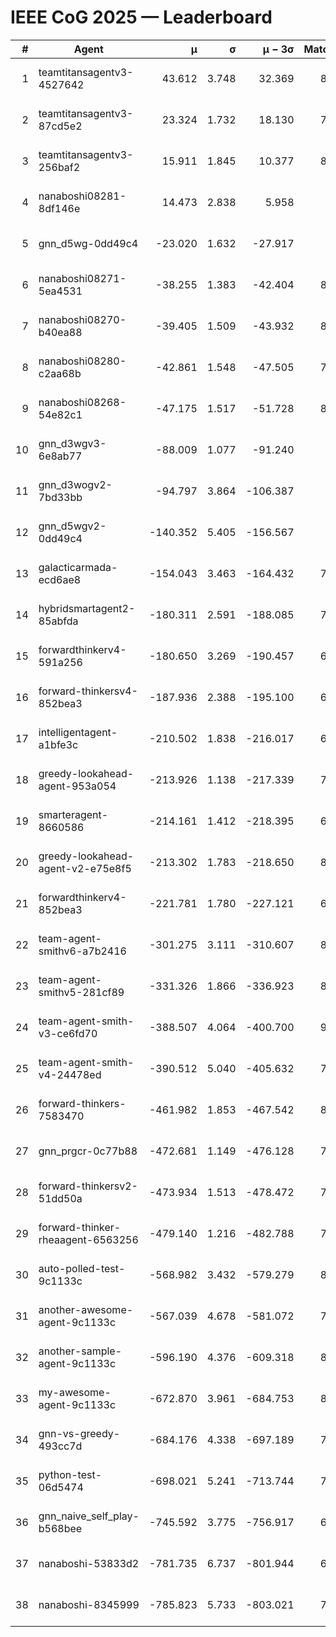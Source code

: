 # IEEE CoG 2025 — Leaderboard

| # | Agent | μ | σ | μ − 3σ | Matches | Updated |
|---:|---|---:|---:|---:|---:|---|
| 1 | teamtitansagentv3-4527642 | 43.612 | 3.748 | 32.369 | 8636 | 2025-08-30 21:02 |
| 2 | teamtitansagentv3-87cd5e2 | 23.324 | 1.732 | 18.130 | 7758 | 2025-08-30 21:02 |
| 3 | teamtitansagentv3-256baf2 | 15.911 | 1.845 | 10.377 | 8354 | 2025-08-30 21:02 |
| 4 | nanaboshi08281-8df146e | 14.473 | 2.838 | 5.958 | 356 | 2025-08-30 21:02 |
| 5 | gnn_d5wg-0dd49c4 | -23.020 | 1.632 | -27.917 | 180 | 2025-08-30 21:02 |
| 6 | nanaboshi08271-5ea4531 | -38.255 | 1.383 | -42.404 | 8438 | 2025-08-30 21:02 |
| 7 | nanaboshi08270-b40ea88 | -39.405 | 1.509 | -43.932 | 8540 | 2025-08-30 21:02 |
| 8 | nanaboshi08280-c2aa68b | -42.861 | 1.548 | -47.505 | 7818 | 2025-08-30 21:02 |
| 9 | nanaboshi08268-54e82c1 | -47.175 | 1.517 | -51.728 | 8040 | 2025-08-30 21:02 |
| 10 | gnn_d3wgv3-6e8ab77 | -88.009 | 1.077 | -91.240 | 238 | 2025-08-30 21:02 |
| 11 | gnn_d3wogv2-7bd33bb | -94.797 | 3.864 | -106.387 | 350 | 2025-08-30 21:02 |
| 12 | gnn_d5wgv2-0dd49c4 | -140.352 | 5.405 | -156.567 | 286 | 2025-08-30 21:02 |
| 13 | galacticarmada-ecd6ae8 | -154.043 | 3.463 | -164.432 | 7880 | 2025-08-30 21:02 |
| 14 | hybridsmartagent2-85abfda | -180.311 | 2.591 | -188.085 | 7173 | 2025-08-30 21:02 |
| 15 | forwardthinkerv4-591a256 | -180.650 | 3.269 | -190.457 | 6933 | 2025-08-30 21:02 |
| 16 | forward-thinkersv4-852bea3 | -187.936 | 2.388 | -195.100 | 6645 | 2025-08-30 21:02 |
| 17 | intelligentagent-a1bfe3c | -210.502 | 1.838 | -216.017 | 6947 | 2025-08-30 21:02 |
| 18 | greedy-lookahead-agent-953a054 | -213.926 | 1.138 | -217.339 | 7544 | 2025-08-30 21:02 |
| 19 | smarteragent-8660586 | -214.161 | 1.412 | -218.395 | 6767 | 2025-08-30 21:02 |
| 20 | greedy-lookahead-agent-v2-e75e8f5 | -213.302 | 1.783 | -218.650 | 8456 | 2025-08-30 21:02 |
| 21 | forwardthinkerv4-852bea3 | -221.781 | 1.780 | -227.121 | 6877 | 2025-08-30 21:02 |
| 22 | team-agent-smithv6-a7b2416 | -301.275 | 3.111 | -310.607 | 8580 | 2025-08-30 21:02 |
| 23 | team-agent-smithv5-281cf89 | -331.326 | 1.866 | -336.923 | 8780 | 2025-08-30 21:02 |
| 24 | team-agent-smith-v3-ce6fd70 | -388.507 | 4.064 | -400.700 | 9338 | 2025-08-30 21:02 |
| 25 | team-agent-smith-v4-24478ed | -390.512 | 5.040 | -405.632 | 7938 | 2025-08-30 21:02 |
| 26 | forward-thinkers-7583470 | -461.982 | 1.853 | -467.542 | 8040 | 2025-08-30 21:02 |
| 27 | gnn_prgcr-0c77b88 | -472.681 | 1.149 | -476.128 | 7690 | 2025-08-30 21:02 |
| 28 | forward-thinkersv2-51dd50a | -473.934 | 1.513 | -478.472 | 7510 | 2025-08-30 21:02 |
| 29 | forward-thinker-rheaagent-6563256 | -479.140 | 1.216 | -482.788 | 7342 | 2025-08-30 21:02 |
| 30 | auto-polled-test-9c1133c | -568.982 | 3.432 | -579.279 | 8300 | 2025-08-30 21:02 |
| 31 | another-awesome-agent-9c1133c | -567.039 | 4.678 | -581.072 | 7820 | 2025-08-30 21:02 |
| 32 | another-sample-agent-9c1133c | -596.190 | 4.376 | -609.318 | 8560 | 2025-08-30 21:02 |
| 33 | my-awesome-agent-9c1133c | -672.870 | 3.961 | -684.753 | 8240 | 2025-08-30 21:02 |
| 34 | gnn-vs-greedy-493cc7d | -684.176 | 4.338 | -697.189 | 7120 | 2025-08-30 21:02 |
| 35 | python-test-06d5474 | -698.021 | 5.241 | -713.744 | 7080 | 2025-08-30 21:02 |
| 36 | gnn_naive_self_play-b568bee | -745.592 | 3.775 | -756.917 | 6960 | 2025-08-30 21:02 |
| 37 | nanaboshi-53833d2 | -781.735 | 6.737 | -801.944 | 6220 | 2025-08-30 21:02 |
| 38 | nanaboshi-8345999 | -785.823 | 5.733 | -803.021 | 7230 | 2025-08-30 21:02 |
